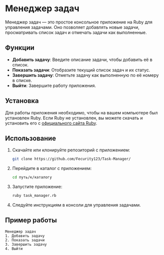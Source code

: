 # Менеджер задач

Менеджер задач — это простое консольное приложение на Ruby для управления задачами. Оно позволяет добавлять новые задачи, просматривать список задач и отмечать задачи как выполненные.

## Функции

- **Добавить задачу**: Введите описание задачи, чтобы добавить её в список.
- **Показать задачи**: Отобразите текущий список задач и их статус.
- **Завершить задачу**: Отметьте задачу как выполненную по её номеру в списке.
- **Выйти**: Завершите работу приложения.

## Установка

Для работы приложения необходимо, чтобы на вашем компьютере был установлен Ruby. Если Ruby не установлен, вы можете скачать и установить его с [официального сайта Ruby](https://www.ruby-lang.org/en/downloads/).

## Использование

1. Скачайте или клонируйте репозиторий с приложением:
    ```sh
    git clone https://github.com/Fecurity123/Task-Manager/
    ```

2. Перейдите в каталог с приложением:
    ```sh
    cd путь/к/каталогу
    ```

3. Запустите приложение:
    ```sh
    ruby task_manager.rb
    ```

4. Следуйте инструкциям в консоли для управления задачами.

## Пример работы

```plaintext
Менеджер задач
1. Добавить задачу
2. Показать задачи
3. Завершить задачу
4. Выйти
